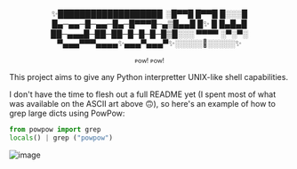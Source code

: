 <p align=center>
✨███████████████████  ░█▀▀█ █▀▀█ █░░░█ </br>
█▄─▄▄─█─▄▄─█▄─█▀▀▀█─▄▒█▄▄█ █✨ █ █▄█▄█ </br>
██─▄▄▄█─██─██─█─█─█─█▒█░░░ ▀▀▀▀ ░▀░▀░ </br>
▀▄▄▄▀▀▀▄▄▄▄✨▄▄▄▀▄▄▄▀✨░░░░░🐍░░░░░✨</br>
</p>

<p align=center>
<sub>ᴘᴏᴡ! ᴘᴏᴡ!</sub>

This project aims to give any Python interpretter UNIX-like shell capabilities.

I don't have the time to flesh out a full README yet (I spent most of what was
available on the ASCII art above 🙃), so here's an example of how to grep large
dicts using PowPow:

```py
from powpow import grep
locals() | grep ("powpow")
```

![image](https://user-images.githubusercontent.com/6691643/113652843-dd79b800-9694-11eb-8ea1-1481f723f1d4.png)

</p>

